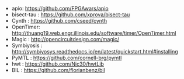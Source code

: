 * apio: https://github.com/FPGAwars/apio
* bisect-tau : https://github.com/xprova/bisect-tau
* Cynth : https://github.com/cseed/cynth
* OpenTimer: http://thuang19.web.engr.illinois.edu/software/timer/OpenTimer.html
* Magic : http://opencircuitdesign.com/magic/
* Symbiyosis : http://symbiyosys.readthedocs.io/en/latest/quickstart.html#installing
* PyMTL : https://github.com/cornell-brg/pymtl
* hwt : https://github.com/Nic30/hwtLib
* BIL : https://github.com/florianbenz/bil
